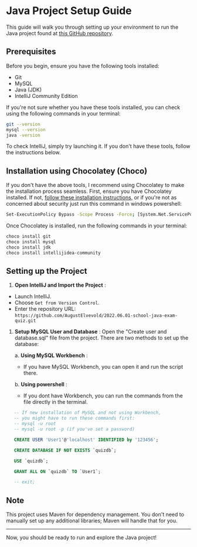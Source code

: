 # Java Project Setup Guide

This guide will walk you through setting up your environment to run the Java project found at [this GitHub repository](https://github.com/AugustElvevold/2022.06.01-school-java-exam-quiz.git).

## Prerequisites

Before you begin, ensure you have the following tools installed:

- Git
- MySQL
- Java (JDK)
- IntelliJ Community Edition

If you're not sure whether you have these tools installed, you can check using the following commands in your terminal:

```bash
git --version
mysql --version
java -version
```


To check IntelliJ, simply try launching it. If you don't have these tools, follow the instructions below.

## Installation using Chocolatey (Choco)

If you don't have the above tools, I recommend using Chocolatey to make the installation process seamless. First, ensure you have Chocolatey installed. If not, [follow these installation instructions](https://chocolatey.org/install), or if you're not as concerned about security just run this command in windows powershell: 
```bash
Set-ExecutionPolicy Bypass -Scope Process -Force; [System.Net.ServicePointManager]::SecurityProtocol = [System.Net.ServicePointManager]::SecurityProtocol -bor 3072; iex ((New-Object System.Net.WebClient).DownloadString('https://community.chocolatey.org/install.ps1'))
```

Once Chocolatey is installed, run the following commands in your terminal:

```bash
choco install git
choco install mysql
choco install jdk
choco install intellijidea-community
```

## Setting up the Project

1. **Open IntelliJ and Import the Project** :

* Launch IntelliJ.
* Choose `Get from Version Control`.
* Enter the repository URL: `https://github.com/AugustElvevold/2022.06.01-school-java-exam-quiz.git`

1. **Setup MySQL User and Database** :
   Open the "Create user and database.sql" file from the project. There are two methods to set up the database:

   a.  **Using MySQL Workbench** :
    * If you have MySQL Workbench, you can open it and run the script there.

   b.  **Using powershell** :
    * If you dont have Workbench, you can run the commands from the file directly in the terminal.

```sql
   -- If new installation of MySQL and not using Workbench, 
   -- you might have to run these commands first:
   -- mysql -u root
   -- mysql -u root -p (if you've set a password)

   CREATE USER 'User1'@'localhost' IDENTIFIED by '123456';

   CREATE DATABASE IF NOT EXISTS `quizdb`;

   USE `quizdb`;

   GRANT ALL ON `quizdb` TO `User1`;

   -- exit;
```

## Note

This project uses Maven for dependency management. You don't need to manually set up any additional libraries; Maven will handle that for you.

---

Now, you should be ready to run and explore the Java project!
